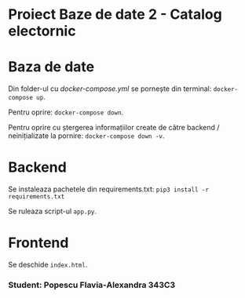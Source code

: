 # Proiect Baze de date 2 - Catalog electornic

# Baza de date
Din folder-ul cu *docker-compose.yml* se pornește din terminal: `docker-compose up`.

Pentru oprire: `docker-compose down`.

Pentru oprire cu ștergerea informațiilor create de către backend / neinițializate la pornire: `docker-compose down -v`.

# Backend 
Se instaleaza pachetele din requirements.txt: `pip3 install -r requirements.txt`

Se ruleaza script-ul `app.py`.

# Frontend
Se deschide `index.html`.

### Student: Popescu Flavia-Alexandra 343C3

 
